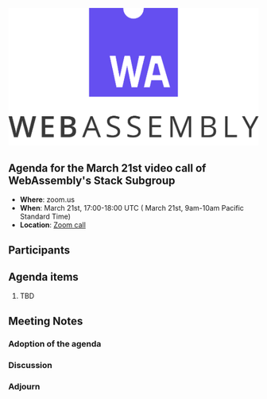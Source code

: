 ![WebAssembly logo](/images/WebAssembly.png)

## Agenda for the March 21st video call of WebAssembly's Stack Subgroup

- **Where**: zoom.us
- **When**:  March 21st, 17:00-18:00 UTC ( March 21st, 9am-10am Pacific Standard Time)
- **Location**: [Zoom call](https://zoom.us/j/91846860726?pwd=NVVNVmpvRVVFQkZTVzZ1dTFEcXgrdz09)


## Participants


## Agenda items

1. TBD

## Meeting Notes

### Adoption of the agenda

### Discussion

### Adjourn
